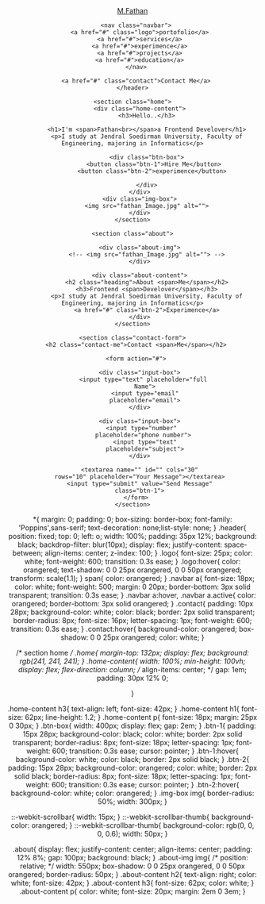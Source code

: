 <!DOCTYPE html>
<html lang="en">
  <head>
    <meta charset="UTF-8" />
    <meta name="viewport" content="width=device-width, initial-scale=1.0" />
    <link rel="stylesheet" href="z_style.css" />
    <title>simpe portofolio</title>
  </head>
  <body>
    <header class="header">
      <a href="#" class="logo"><span>M.Fat</span>han</a>

      <nav class="navbar">
        <a href="#" class="logo">portofolio</a>
        <a href="#">services</a>
        <a href="#">experimence</a>
        <a href="#">projects</a>
        <a href="#">education</a>
      </nav>

      <a href="#" class="contact">Contact Me</a>
    </header>

    <section class="home">
        <div class="home-content">
            <h3>Hello..</h3>
            
            <h1>I'm <span>Fathan<br></span>a Frontend Develover</h1>
            <p>I study at Jendral Soedirman University, Faculty of Engineering, majoring in Informatics</p>

            <div class="btn-box">
                <button class="btn-1">Hire Me</button>
                <button class="btn-2">experimence</button> 

            </div>
        </div>
        <div class="img-box">
            <img src="fathan_Image.jpg" alt="">
        </div>
    </section>

    <section class="about">

        <div class="about-img">
            <!-- <img src="fathan_Image.jpg" alt=""> -->
        </div>

        <div class="about-content">
            <h2 class="heading">About <span>Me</span></h2>
            <h3>Frontend <span>Develover</span></h3>
            <p>I study at Jendral Soedirman University, Faculty of Engineering, majoring in Informatics</p>
            <a href="#" class="btn-2">Experimence</a>
        </div>
    </section>

    <section class="contact-form">
      <h2 class="contact-me">Contact <span>Me</span></h2>

      <form action="#">

        <div class="input-box">
          <input type="text" placeholder="full
           Name">
           <input type="email"
           placeholder="email">
        </div>

        <div class="input-box">
          <input type="number" 
          placeholder="phone number">
           <input type="text"
           placeholder="subject">
        </div>

        <textarea name="" id="" cols="30"
        rows="10" placeholder="Your Message"></textarea>
        <input type="submit" value="Send Message"
        class="btn-1">
      </form>
    </section>
  </body>
</html>

*{
    margin: 0;
    padding: 0;
    box-sizing: border-box;
    font-family: 'Poppins',sans-serif;
    text-decoration: none;list-style: none;
}
.header{
    position: fixed;
    top: 0;
    left: o;
    width: 100%;
    padding: 35px 12%;
    background: black;
    backdrop-filter: blur(10px);
    display: flex;
    justify-content: space-between;
    align-items: center;
    z-index: 100;
}
.logo{
    font-size: 25px;
    color: white;
    font-weight: 600;
    transition: 0.3s ease;
}
.logo:hover{
    color: orangered;
    text-shadow: 0 0 25px orangered,
                 0 0 50px orangered;
    transform: scale(1.1);
}
span{
    color: orangered;
}
.navbar a{
    font-size: 18px;
    color: white;
    font-weight: 500;
    margin: 0 20px;
    border-bottom: 3px solid transparent;
    transition: 0.3s ease;
}
.navbar a:hover,
.navbar a.active{
    color: orangered;
    border-bottom: 3px solid orangered;
}
.contact{
    padding: 10px 28px;
    background-color: white;
    color: black;
    border: 2px solid transparent;
    border-radius: 8px;
    font-size: 16px;
    letter-spacing: 1px;
    font-weight: 600;
    transition: 0.3s ease;
}
.contact:hover{
    background-color: orangered;
    box-shadow: 0 0 25px orangered;
    color: white;
}


/* section home */
.home{
    margin-top: 132px;
    display: flex;
    background: rgb(241, 241, 241);
}
.home-content{
    width: 100%;
    min-height: 100vh;
    display: flex;
    flex-direction: column;
    /* align-items: center; */
    gap: 1em;
    padding: 30px 12% 0;
    
}

.home-content h3{
    text-align: left;
    font-size: 42px;
}
.home-content h1{
    font-size: 62px;
    line-height: 1.2;
}
.home-content p{
    font-size: 18px;
    margin: 25px 0 30px;
}
.btn-box{
    width: 400px;
    display: flex;
    gap: 2em;
}
.btn-1{
    padding: 15px 28px;
    background-color: black;
    color: white;
    border: 2px solid transparent;
    border-radius: 8px;
    font-size: 18px;
    letter-spacing: 1px;
    font-weight: 600;
    transition: 0.3s ease;
    cursor: pointer;
}
.btn-1:hover{
    background-color: white;
    color: black;
    border: 2px solid black;
}
.btn-2{
    padding: 15px 28px;
    background-color: orangered;
    color: white;
    border: 2px solid black;
    border-radius: 8px;
    font-size: 18px;
    letter-spacing: 1px;
    font-weight: 600;
    transition: 0.3s ease;
    cursor: pointer;
}
.btn-2:hover{
    background-color: white;
    color: orangered;
}
.img-box img{
    border-radius: 50%;
    width: 300px;
}

::-webkit-scrollbar{
    width: 15px;
}
::-webkit-scrollbar-thumb{
    background-color: orangered;
}
::-webkit-scrollbar-thumb{
    background-color: rgb(0, 0, 0, 0.6);
    width: 50px;
}

.about{
    display: flex;
    justify-content: center;
    align-items: center;
    padding: 12% 8%;
    gap: 100px;
    background: black;
}
.about-img img{
    /* position: relative; */
    width: 550px;
    box-shadow: 0 0 25px orangered,
                0 0 50px orangered;
                border-radius: 50px;
}
.about-content h2{
    text-align: right;
    color: white;
    font-size: 42px;
}
.about-content h3{
    font-size: 62px;
    color: white;
}
.about-content p{
    color: white;
    font-size: 20px;
    margin: 2em 0 3em;
}

